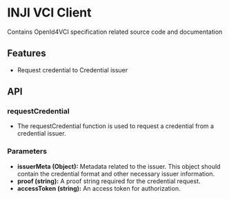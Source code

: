 # INJI VCI Client

Contains OpenId4VCI specification related source code and documentation

## Features

- Request credential to Credential issuer

## API
### requestCredential
- The requestCredential function is used to request a credential from a credential issuer.

### Parameters

- **issuerMeta (Object):** Metadata related to the issuer. This object should contain the credential format and other necessary issuer information.
- **proof (string):**  A proof string required for the credential request.
- **accessToken (string):** An access token for authorization.

